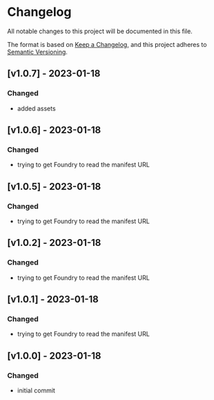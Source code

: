 # Changelog

All notable changes to this project will be documented in this file.

The format is based on [Keep a Changelog](https://keepachangelog.com/en/1.0.0/), and this project adheres to [Semantic Versioning](https://semver.org/spec/v2.0.0.html).

## [v1.0.7] - 2023-01-18

### Changed

- added assets

## [v1.0.6] - 2023-01-18

### Changed

- trying to get Foundry to read the manifest URL

## [v1.0.5] - 2023-01-18

### Changed

- trying to get Foundry to read the manifest URL

## [v1.0.2] - 2023-01-18

### Changed

- trying to get Foundry to read the manifest URL

## [v1.0.1] - 2023-01-18

### Changed

- trying to get Foundry to read the manifest URL

## [v1.0.0] - 2023-01-18

### Changed

- initial commit
